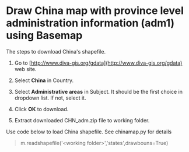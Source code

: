 # Draw China map with province level administration information (adm1) using Basemap

The steps to download China's shapefile. 

1. Go to [http://www.diva-gis.org/gdata](http://www.diva-gis.org/gdata) web site.

2. Select **China** in Country.

3. Select **Administrative areas** in Subject. It should be the first choice in dropdown list. If not, select it.

4. Click **OK** to download.

5. Extract downloaded CHN_adm.zip file to working folder.

Use code below to load China shapefile. See chinamap.py for details
>m.readshapefile('\<working folder\>','states',drawbouns=True)